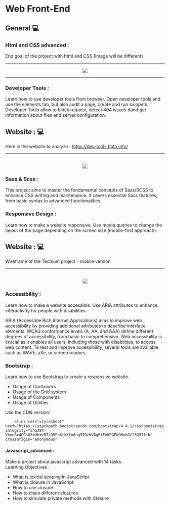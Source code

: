 # Web Front-End

## General 💻

### Html and CSS advanced :
End goal of the project with html and CSS (Image will be different)
<hr>
<p align="center">
 <img src="https://github.com/savvyh/holbertonschool-web_front_end/assets/139894873/07ffa73b-a836-44eb-bdfc-1132a7b35bae">
</p>

<hr>

### Developer Tools :
Learn how to use developer tools from browser. Open developer tools and use the elements tab, but also audit a page, create and run snippets.
Developer Tools allow to block request, detect 404 issues dand get information about files and server configuration.

## Website : 💻
Here is the website to analyze :  https://dev-tools.hbtn.info/
<hr>
<p align="center"><br>
  <img src="https://github.com/user-attachments/assets/b99534f8-f054-48e0-938e-c31d34ac731a">
</p>

### Sass & Scss :
This project aims to master the fundamental concepts of Sass/SCSS to enhance CSS writing and maintenance. It covers essential Sass features, from basic syntax to advanced functionalities.

### Responsive Design :
Learn how to make a website responsive. Use media queries to change the layout of the page depending on the screen size (mobile-first approach).

## Website : 💻
Wireframe of the Techium project - mobile version
<hr>
<p align="center"><br>
  <img src="https://github.com/user-attachments/assets/54dfa1cf-790c-48f7-80ef-89355b8e8a61">

### Accessibility :
Learn how to make a website accessible. Use ARIA attributes to enhance interactivity for people with disabilities.

ARIA (Accessible Rich Internet Applications) aims to improve web accessibility by providing additional attributes to describe interface elements. WCAG conformance levels (A, AA, and AAA) define different degrees of accessibility, from basic to comprehensive. Web accessibility is crucial as it enables all users, including those with disabilities, to access web content. To test and improve accessibility, several tools are available such as WAVE, aXe, or screen readers.

### Bootstrap :
Learn how to use Bootstrap to create a responsive website.

- Usage of Containers
- Usage of the Grid system
- Usage of Components
- Usage of Utilities

Use the CDN version : 
```
	<link rel="stylesheet" href="https://stackpath.bootstrapcdn.com/bootstrap/4.4.1/css/bootstrap.min.css" integrity="sha384-Vkoo8x4CGsO3+Hhxv8T/Q5PaXtkKtu6ug5TOeNV6gBiFeWPGFN9MuhOf23Q9Ifjh" crossorigin="anonymous"
```

#### Javascript_advanced : 
Make a project about javascript advanced with 14 tasks.<br>
Learning Objectives :

- What is lexical scoping in JavaScript
- What is closure in JavaScript
- How to use closure
- How to chain different closures
- How to simulate private methods with Closure